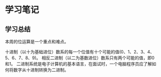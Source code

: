 学习笔记
===============

## 学习总结 
本周的位运算是一个重点和难点。

十进制（以十为基础进位）数系的每一个位值有十个可能的值(0、1、2、3、4、5、6、7、8、9)。
相反二进制（以二为基数进位）数系只有两个可能的值，即0和1。
二进制系统是电子计算机的基本语言，在面试时，一个电脑程序员应了解如何将数字从十进制转换为二进制。